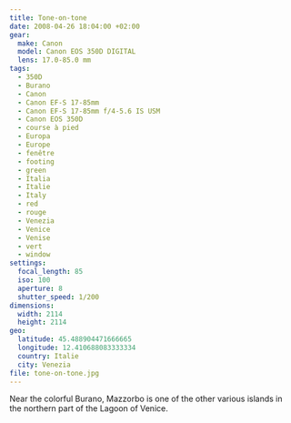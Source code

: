 ```yaml
---
title: Tone-on-tone
date: 2008-04-26 18:04:00 +02:00
gear:
  make: Canon
  model: Canon EOS 350D DIGITAL
  lens: 17.0-85.0 mm
tags:
  - 350D
  - Burano
  - Canon
  - Canon EF-S 17-85mm
  - Canon EF-S 17-85mm f/4-5.6 IS USM
  - Canon EOS 350D
  - course à pied
  - Europa
  - Europe
  - fenêtre
  - footing
  - green
  - Italia
  - Italie
  - Italy
  - red
  - rouge
  - Venezia
  - Venice
  - Venise
  - vert
  - window
settings:
  focal_length: 85
  iso: 100
  aperture: 8
  shutter_speed: 1/200
dimensions:
  width: 2114
  height: 2114
geo:
  latitude: 45.488904471666665
  longitude: 12.410688083333334
  country: Italie
  city: Venezia
file: tone-on-tone.jpg
---
```


Near the colorful Burano, Mazzorbo is one of the other various islands in the northern part of the Lagoon of Venice.
